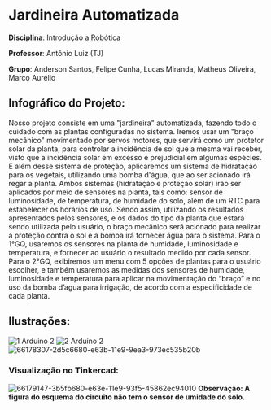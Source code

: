 # Jardineira Automatizada

**Disciplina**: Introdução a Robótica

**Professor**: Antônio Luiz (TJ)

**Grupo**: Anderson Santos, Felipe Cunha, Lucas Miranda, Matheus Oliveira, Marco Aurélio


## Infográfico do Projeto:
Nosso projeto consiste em uma "jardineira" automatizada, fazendo todo o cuidado com as plantas configuradas no sistema. Iremos usar um "braço mecânico" movimentado por servos motores, que servirá como um protetor solar da planta, para controlar a incidência de sol que a mesma vai receber, visto que a incidência solar em excesso é prejudicial em algumas espécies. E além desse sistema de proteção, aplicaremos um sistema de hidratação para os vegetais, utilizando uma bomba d'água, que ao ser acionado irá regar a planta. Ambos sistemas (hidratação e proteção solar) irão ser aplicados por meio de sensores na planta, tais como: sensor de luminosidade, de temperatura, de humidade do solo, além de um RTC para estabelecer os horários de uso. Sendo assim, utilizando os resultados apresentados pelos sensores, e os dados do tipo da planta que estará sendo utilizada pelo usuário, o braço mecânico será acionado para realizar a proteção contra o sol e a bomba irá fornecer água para o sistema. Para o 1°GQ, usaremos os sensores na planta de humidade, luminosidade e temperatura, e fornecer ao usuário o resultado medido por cada sensor. Para o 2°GQ, exibiremos um menu com 5 opções de plantas para o usuário escolher, e também usaremos as medidas dos sensores de humidade, luminosidade e temperatura para aplicar na movimentação do “braço” e no uso da bomba d’agua para irrigação, de acordo com a especificidade de cada planta.

## Ilustrações:
![1 Arduino 2](https://user-images.githubusercontent.com/54013675/187087130-619a384b-793d-4994-8bff-2864b66afa0b.jpg)
![2 Arduino 2](https://user-images.githubusercontent.com/54013675/187087139-b4c98805-c66b-4b4b-ba0a-c2b71cb68fe7.jpg)
![66178307-2d5c6680-e63b-11e9-9ea3-973ec535b20b](https://user-images.githubusercontent.com/54013675/187086686-c94c9379-5aa4-4df7-aeb3-484cc504dfb6.jpg)


### Visualização no Tinkercad:
![66179147-3b5fb680-e63e-11e9-93f5-45862ec94010](https://user-images.githubusercontent.com/54013675/187086762-76082f16-b3e4-4993-9e7b-7fc99bcefcb2.jpg)
**Observação: A figura do esquema do circuito não tem o sensor de umidade do solo.**
